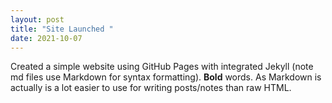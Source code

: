 ```yaml
---
layout: post
title: "Site Launched "
date: 2021-10-07
---
```

Created a simple website using GitHub Pages with integrated Jekyll (note md files use Markdown for syntax
formatting). **Bold** words. As Markdown is actually is a lot easier to use for writing posts/notes than raw
HTML.
